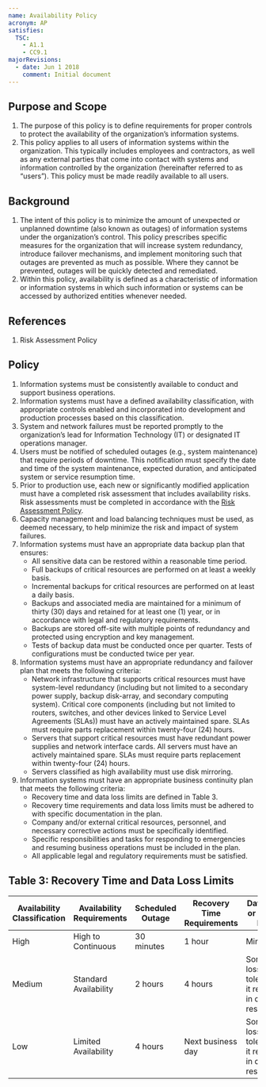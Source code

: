 ```yaml
---
name: Availability Policy
acronym: AP
satisfies:
  TSC:
    - A1.1
    - CC9.1
majorRevisions:
  - date: Jun 1 2018
    comment: Initial document
---
```


## Purpose and Scope

1. The purpose of this policy is to define requirements for proper controls to protect the availability of the organization’s information systems.
2. This policy applies to all users of information systems within the organization. This typically includes employees and contractors, as well as any external parties that come into contact with systems and information controlled by the organization (hereinafter referred to as “users”). This policy must be made readily available to all users.

## Background

1. The intent of this policy is to minimize the amount of unexpected or unplanned downtime (also known as outages) of information systems under the organization’s control. This policy prescribes specific measures for the organization that will increase system redundancy, introduce failover mechanisms, and implement monitoring such that outages are prevented as much as possible. Where they cannot be prevented, outages will be quickly detected and remediated.
2. Within this policy, availability is defined as a characteristic of information or information systems in which such information or systems can be accessed by authorized entities whenever needed.

## References

1. Risk Assessment Policy

## Policy

1. Information systems must be consistently available to conduct and support business operations.
2. Information systems must have a defined availability classification, with appropriate controls enabled and incorporated into development and production processes based on this classification.
3. System and network failures must be reported promptly to the organization’s lead for Information Technology (IT) or designated IT operations manager.
4. Users must be notified of scheduled outages (e.g., system maintenance) that require periods of downtime. This notification must specify the date and time of the system maintenance, expected duration, and anticipated system or service resumption time.
5. Prior to production use, each new or significantly modified application must have a completed risk assessment that includes availability risks. Risk assessments must be completed in accordance with the [Risk Assessment Policy](/controls/policies/risk.md).
6. Capacity management and load balancing techniques must be used, as deemed necessary, to help minimize the risk and impact of system failures.
7. Information systems must have an appropriate data backup plan that ensures:
   - All sensitive data can be restored within a reasonable time period.
   - Full backups of critical resources are performed on at least a weekly basis.
   - Incremental backups for critical resources are performed on at least a daily basis.
   - Backups and associated media are maintained for a minimum of thirty (30) days and retained for at least one (1) year, or in accordance with legal and regulatory requirements.
   - Backups are stored off-site with multiple points of redundancy and protected using encryption and key management.
   - Tests of backup data must be conducted once per quarter. Tests of configurations must be conducted twice per year.
8. Information systems must have an appropriate redundancy and failover plan that meets the following criteria:
   - Network infrastructure that supports critical resources must have system-level redundancy (including but not limited to a secondary power supply, backup disk-array, and secondary computing system). Critical core components (including but not limited to routers, switches, and other devices linked to Service Level Agreements (SLAs)) must have an actively maintained spare. SLAs must require parts replacement within twenty-four (24) hours.
   - Servers that support critical resources must have redundant power supplies and network interface cards. All servers must have an actively maintained spare. SLAs must require parts replacement within twenty-four (24) hours.
   - Servers classified as high availability must use disk mirroring.
9. Information systems must have an appropriate business continuity plan that meets the following criteria:
   - Recovery time and data loss limits are defined in Table 3.
   - Recovery time requirements and data loss limits must be adhered to with specific documentation in the plan.
   - Company and/or external critical resources, personnel, and necessary corrective actions must be specifically identified.
   - Specific responsibilities and tasks for responding to emergencies and resuming business operations must be included in the plan.
   - All applicable legal and regulatory requirements must be satisfied.

## Table 3: Recovery Time and Data Loss Limits

| **Availability Classification** | **Availability Requirements** | **Scheduled Outage** | **Recovery Time Requirements** | **Data Loss or Impact Loss**                                     |
| ------------------------------- | ----------------------------- | -------------------- | ------------------------------ | ---------------------------------------------------------------- |
| High                            | High to Continuous            | 30 minutes           | 1 hour                         | Minimal                                                          |
| Medium                          | Standard Availability         | 2 hours              | 4 hours                        | Some data loss is tolerated if it results in quicker restoration |
| Low                             | Limited Availability          | 4 hours              | Next business day              | Some data loss is tolerated if it results in quicker restoration |
